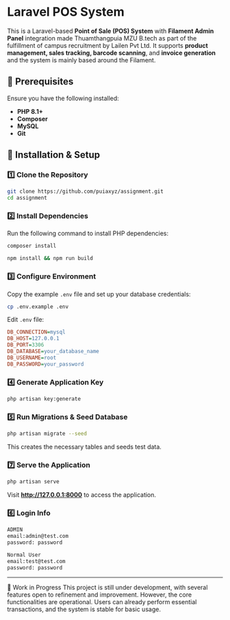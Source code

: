 # Laravel POS System

This is a Laravel-based **Point of Sale (POS) System** with **Filament Admin Panel** integration made Thuamthangpuia MZU B.tech as part of the fulfillment of campus recruitment by Lailen Pvt Ltd. It supports **product management, sales tracking, barcode scanning**, and **invoice generation** and the system is mainly based around the Filament.

## 📌 Prerequisites

Ensure you have the following installed:
- **PHP 8.1+**
- **Composer**
- **MySQL** 
- **Git**

## 🚀 Installation & Setup

### 1️⃣ Clone the Repository
```sh
git clone https://github.com/puiaxyz/assignment.git
cd assignment
```

### 2️⃣ Install Dependencies
Run the following command to install PHP dependencies:
```sh
composer install
```
```sh
npm install && npm run build
```

### 3️⃣ Configure Environment
Copy the example `.env` file and set up your database credentials:
```sh
cp .env.example .env
```
Edit `.env` file:
```ini
DB_CONNECTION=mysql
DB_HOST=127.0.0.1
DB_PORT=3306
DB_DATABASE=your_database_name
DB_USERNAME=root
DB_PASSWORD=your_password
```

### 4️⃣ Generate Application Key
```sh
php artisan key:generate
```

### 5️⃣ Run Migrations & Seed Database
```sh
php artisan migrate --seed
```
This creates the necessary tables and seeds test data.

### 7️⃣ Serve the Application
```sh
php artisan serve
```
Visit **http://127.0.0.1:8000** to access the application.

### 6️⃣ Login Info 
```sh
ADMIN
email:admin@test.com
password: password

Normal User
email:test@test.com   
password: password
```
---
🚧 Work in Progress
This project is still under development, with several features open to refinement and improvement. However, the core functionalities are operational. Users can already perform essential transactions, and the system is stable for basic usage. 

